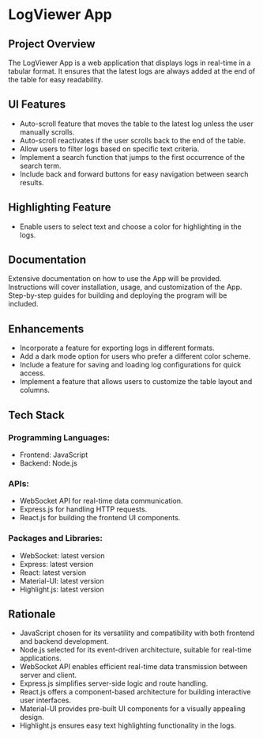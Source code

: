 # LogViewer App

## Project Overview
The LogViewer App is a web application that displays logs in real-time in a tabular format. It ensures that the latest logs are always added at the end of the table for easy readability.

## UI Features
- Auto-scroll feature that moves the table to the latest log unless the user manually scrolls.
- Auto-scroll reactivates if the user scrolls back to the end of the table.
- Allow users to filter logs based on specific text criteria.
- Implement a search function that jumps to the first occurrence of the search term.
- Include back and forward buttons for easy navigation between search results.

## Highlighting Feature
- Enable users to select text and choose a color for highlighting in the logs.

## Documentation
Extensive documentation on how to use the App will be provided. Instructions will cover installation, usage, and customization of the App. Step-by-step guides for building and deploying the program will be included.

## Enhancements
- Incorporate a feature for exporting logs in different formats.
- Add a dark mode option for users who prefer a different color scheme.
- Include a feature for saving and loading log configurations for quick access.
- Implement a feature that allows users to customize the table layout and columns.

## Tech Stack
### Programming Languages:
- Frontend: JavaScript
- Backend: Node.js

### APIs:
- WebSocket API for real-time data communication.
- Express.js for handling HTTP requests.
- React.js for building the frontend UI components.

### Packages and Libraries:
- WebSocket: latest version
- Express: latest version
- React: latest version
- Material-UI: latest version
- Highlight.js: latest version

## Rationale
- JavaScript chosen for its versatility and compatibility with both frontend and backend development.
- Node.js selected for its event-driven architecture, suitable for real-time applications.
- WebSocket API enables efficient real-time data transmission between server and client.
- Express.js simplifies server-side logic and route handling.
- React.js offers a component-based architecture for building interactive user interfaces.
- Material-UI provides pre-built UI components for a visually appealing design.
- Highlight.js ensures easy text highlighting functionality in the logs.